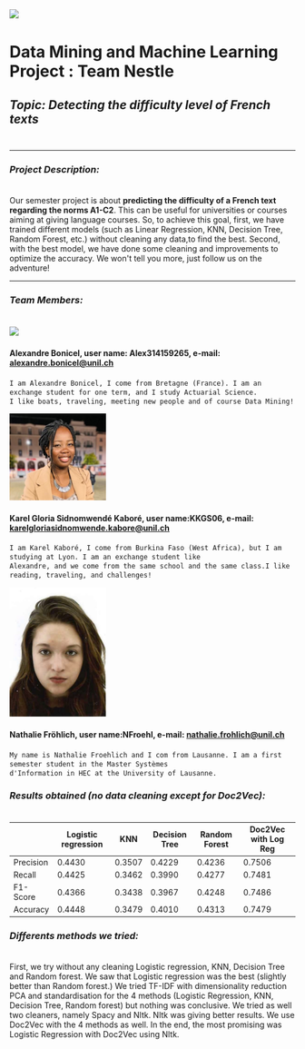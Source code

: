 <img src='https://upload.wikimedia.org/wikipedia/commons/7/77/Logo_HEC_Lausanne.png' width="250">

# Data Mining and Machine Learning Project : Team Nestle
## *Topic: Detecting the difficulty level of French texts*<br><br>
------------------------------------------------------------------------------------------------------------------------- 
### *Project Description:*<br><br>

Our semester project is about **predicting the difficulty of a French text regarding the norms A1-C2**. 
This can be useful for universities or courses aiming at giving language courses.
So, to achieve this goal, first, we have trained different models (such as Linear Regression, KNN, Decision Tree, Random Forest, etc.)
without cleaning any data,to find the best. Second, with the best model, we have done some cleaning and improvements to optimize the accuracy.
We won't tell you more, just follow us on the adventure!

------------------------------------------------------------------------------------------------------------------------- 
### *Team Members:*<br><br>

 <img src='https://media-exp1.licdn.com/dms/image/C4E03AQENgU7XBBwQAg/profile-displayphoto-shrink_200_200/0/1604746692682?e=1643846400&v=beta&t=6zG4C4tpfufYKRMC-Cd2vX6qTyWCx9T38YfipqgWsr0' width="150">
 
 #### Alexandre Bonicel, user name: Alex314159265, e-mail: alexandre.bonicel@unil.ch
    I am Alexandre Bonicel, I come from Bretagne (France). I am an exchange student for one term, and I study Actuarial Science.
    I like boats, traveling, meeting new people and of course Data Mining!
    
    
<img src='data/IMG-0449.JPG' width="170"> 
 
#### Karel Gloria Sidnomwendé Kaboré, user name:KKGS06, e-mail: karelgloriasidnomwende.kabore@unil.ch 

   
    I am Karel Kaboré, I come from Burkina Faso (West Africa), but I am studying at Lyon. I am an exchange student like 
    Alexandre, and we come from the same school and the same class.I like reading, traveling, and challenges!


<img src='data/WhatsApp Image 2021-12-12 at 19.01.02.jpeg' width="170"> 

#### Nathalie Fröhlich, user name:NFroehl, e-mail: nathalie.frohlich@unil.ch 

    My name is Nathalie Froehlich and I com from Lausanne. I am a first semester student in the Master Systèmes            
    d'Information in HEC at the University of Lausanne.
    
### *Results obtained (no data cleaning except for Doc2Vec):*<br><br>



|                     | Logistic regression |       KNN        |   Decision Tree      |   Random Forest     |Doc2Vec with Log Reg|
| ------------------- | ------------------- |----------------- | -------------------- |-------------------- | -------------------|
| Precision           | 0.4430              | 0.3507           | 0.4229               |  0.4236             |  0.7506            |
| Recall              | 0.4425              | 0.3462           | 0.3990               |  0.4277             |  0.7481            |
| F1-Score            | 0.4366              | 0.3438           | 0.3967               |  0.4248             |  0.7486            |
| Accuracy            | 0.4448              | 0.3479           | 0.4010               |  0.4313             |  0.7479            |

### *Differents methods we tried:*<br><br>

First, we try without any cleaning Logistic regression, KNN, Decision Tree and Random forest. We saw that Logistic regression was the best (slightly better than Random forest.) We tried TF-IDF with dimensionality reduction PCA and standardisation for the 4 methods (Logistic Regression, KNN, Decision Tree, Random forest) but nothing was conclusive. We tried as well two cleaners, namely Spacy and Nltk. Nltk was giving better results. We use Doc2Vec with the 4 methods as well. In the end, the most promising was Logistic Regression with Doc2Vec using Nltk.
